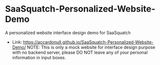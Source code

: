 # SaaSquatch-Personalized-Website-Demo
A personalized website interface design demo for SaaSquatch
- Link: https://accardonull.github.io/SaaSquatch-Personalized-Website-Demo/
NOTE: This is only a mock website for interface design purpose with no backend server, please DO NOT leave any of your personal information in input boxes.
